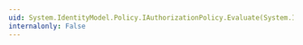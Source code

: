 ```yaml
---
uid: System.IdentityModel.Policy.IAuthorizationPolicy.Evaluate(System.IdentityModel.Policy.EvaluationContext,System.Object@)
internalonly: False
---
```


